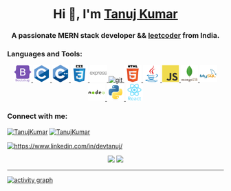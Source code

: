 <h1 align="center">Hi 👋, I'm <a href="https://www.linkedin.com/in/devtanuj/">Tanuj Kumar</a></h1>
<h3 align="center">A passionate MERN stack developer && <a href="https://leetcode.com/tanujkumar84743/">leetcoder</a>
    from India.</h3>

<h3 align="left">Languages and Tools:</h3>
<p align="center"><a href="https://getbootstrap.com" target="_blank"> <img src="https://raw.githubusercontent.com/devicons/devicon/master/icons/bootstrap/bootstrap-plain-wordmark.svg" alt="bootstrap" width="40" height="40"/> </a> <a href="https://www.cprogramming.com/" target="_blank"> <img src="https://raw.githubusercontent.com/devicons/devicon/master/icons/c/c-original.svg" alt="c" width="40" height="40"/> </a> <a href="https://www.w3schools.com/cpp/" target="_blank"> <img src="https://raw.githubusercontent.com/devicons/devicon/master/icons/cplusplus/cplusplus-original.svg" alt="cplusplus" width="40" height="40"/> </a> <a href="https://www.w3schools.com/css/" target="_blank"> <img src="https://raw.githubusercontent.com/devicons/devicon/master/icons/css3/css3-original-wordmark.svg" alt="css3" width="40" height="40"/> </a>  <a href="https://expressjs.com" target="_blank"> <img src="https://raw.githubusercontent.com/devicons/devicon/master/icons/express/express-original-wordmark.svg" alt="express" width="40" height="40"/> </a> <a href="https://git-scm.com/" target="_blank"> <img src="https://www.vectorlogo.zone/logos/git-scm/git-scm-icon.svg" alt="git" width="40" height="40"/> </a> <a href="https://www.w3.org/html/" target="_blank"> <img src="https://raw.githubusercontent.com/devicons/devicon/master/icons/html5/html5-original-wordmark.svg" alt="html5" width="40" height="40"/> </a> <a href="https://www.java.com" target="_blank"> <img src="https://raw.githubusercontent.com/devicons/devicon/master/icons/java/java-original.svg" alt="java" width="40" height="40"/> </a> <a href="https://developer.mozilla.org/en-US/docs/Web/JavaScript" target="_blank"> <img src="https://raw.githubusercontent.com/devicons/devicon/master/icons/javascript/javascript-original.svg" alt="javascript" width="40" height="40"/> </a>  <a href="https://www.mongodb.com/" target="_blank"> <img src="https://raw.githubusercontent.com/devicons/devicon/master/icons/mongodb/mongodb-original-wordmark.svg" alt="mongodb" width="40" height="40"/> </a> <a href="https://www.mysql.com/" target="_blank"> <img src="https://raw.githubusercontent.com/devicons/devicon/master/icons/mysql/mysql-original-wordmark.svg" alt="mysql" width="40" height="40"/> </a> <a href="https://nodejs.org" target="_blank"> <img src="https://raw.githubusercontent.com/devicons/devicon/master/icons/nodejs/nodejs-original-wordmark.svg" alt="nodejs" width="40" height="40"/> </a> <a href="https://www.python.org" target="_blank"> <img src="https://raw.githubusercontent.com/devicons/devicon/master/icons/python/python-original.svg" alt="python" width="40" height="40"/> </a> <a href="https://reactjs.org/" target="_blank"> <img src="https://raw.githubusercontent.com/devicons/devicon/master/icons/react/react-original-wordmark.svg" alt="react" width="40" height="40"/> </a> </p>

<h3 align="left">Connect with me:</h3>
<p align="left">
<a href="https://www.codechef.com/users/tanuj_7060" target="blank"><img align="center" src="https://cdn.jsdelivr.net/npm/simple-icons@3.1.0/icons/codechef.svg" alt="TanujKumar" height="30" width="40" /></a>
 <a href="https://www.hackerrank.com/tanujkumar84743/hackos" target="blank"><img align="center" src="https://raw.githubusercontent.com/rahuldkjain/github-profile-readme-generator/master/src/images/icons/Social/hackerrank.svg" alt="TanujKumar" height="30" width="40" /></a>
</p>
 <p align="left">
<a href="https://www.linkedin.com/in/devtanuj/" target="blank"><img align="center" src="https://raw.githubusercontent.com/rahuldkjain/github-profile-readme-generator/master/src/images/icons/Social/linked-in-alt.svg" alt="https://www.linkedin.com/in/devtanuj/" height="30" width="40" /></a>
</p>

<p align="center"><img
        src="https://github-readme-stats.vercel.app/api/top-langs?username=Tanujkumar70&show_icons=true&locale=en&layout=compact&theme=jolly" />
   
   
   <img src=" https://www.holopin.io/@tanuj"/>
</p>
<hr>
<a href="https://activity-graph.herokuapp.com/graph?username=Tanujkumar70&bg_color=0D1117&color=5BCDEC&line=5BCDEC&point=FFFFFF&hide_border=true"
    alt="activity graph" title="show in another tab" target="_blank" rel="noopener noreferrer"> <img
        src="https://activity-graph.herokuapp.com/graph?username=Tanujkumar70&bg_color=0D1117&color=5BCDEC&line=5BCDEC&point=FFFFFF&hide_border=true"
        alt="activity graph"></a>
